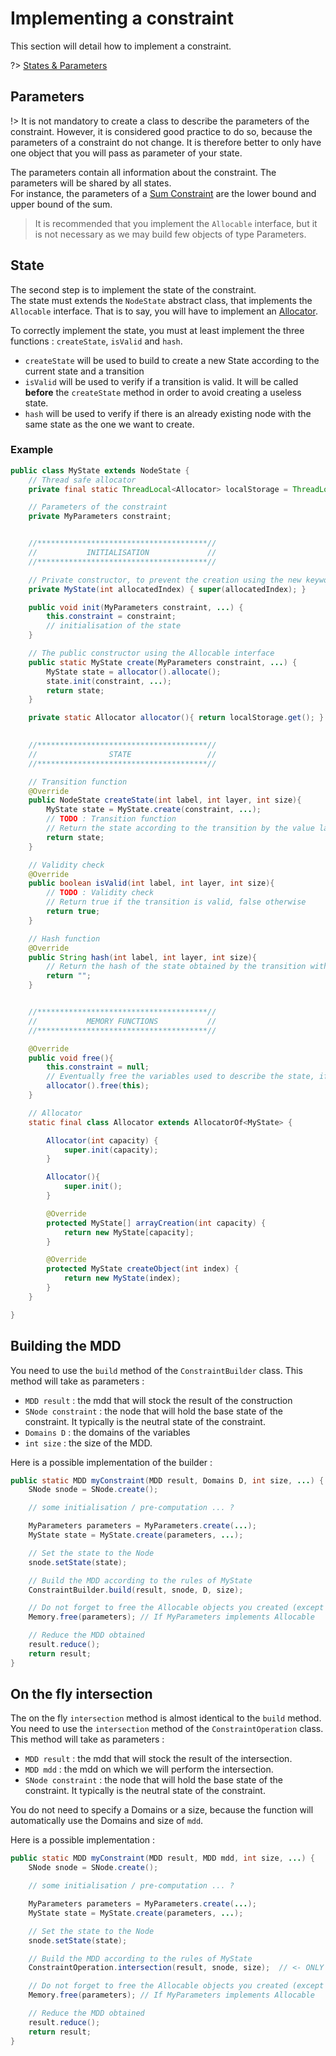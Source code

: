 # Implementing a constraint

This section will detail how to implement a constraint.  

?> [States & Parameters](states-and-parameters)

## Parameters

!> It is not mandatory to create a class to describe the parameters of the constraint. However, it is considered good practice to do so, because the parameters of a constraint do not change. It is therefore better to only have one object that you will pass as parameter of your state.

The parameters contain all information about the constraint. The parameters will be shared by all states.  
For instance, the parameters of a [Sum Constraint](mddbuilder?id=sum) are the lower bound and upper bound of the sum.  

> It is recommended that you implement the `Allocable` interface, but it is not necessary as we may build few objects of type Parameters.


## State

The second step is to implement the state of the constraint.  
The state must extends the `NodeState` abstract class, that implements the `Allocable` interface. That is to say, you will have to implement an [Allocator](allocatorof).  

To correctly implement the state, you must at least implement the three functions : `createState`, `isValid` and `hash`.

- `createState` will be used to build to create a new State according to the current state and a transition
- `isValid` will be used to verify if a transition is valid. It will be called **before** the `createState` method in order to avoid creating a useless state.
- `hash` will be used to verify if there is an already existing node with the same state as the one we want to create. 

### Example
```java
public class MyState extends NodeState {
    // Thread safe allocator
    private final static ThreadLocal<Allocator> localStorage = ThreadLocal.withInitial(Allocator::new);

    // Parameters of the constraint
    private MyParameters constraint;


    //**************************************//
    //           INITIALISATION             //
    //**************************************//

    // Private constructor, to prevent the creation using the new keyword
    private MyState(int allocatedIndex) { super(allocatedIndex); }

    public void init(MyParameters constraint, ...) {
    	this.constraint = constraint;
    	// initialisation of the state
    }

    // The public constructor using the Allocable interface
    public static MyState create(MyParameters constraint, ...) {
    	MyState state = allocator().allocate();
    	state.init(constraint, ...);
    	return state;
    }

    private static Allocator allocator(){ return localStorage.get(); }
    

    //**************************************//
    //                STATE                 //
    //**************************************//

    // Transition function
    @Override
    public NodeState createState(int label, int layer, int size){
    	MyState state = MyState.create(constraint, ...);
    	// TODO : Transition function
    	// Return the state according to the transition by the value label
    	return state;
    }

    // Validity check
    @Override
    public boolean isValid(int label, int layer, int size){
    	// TODO : Validity check
    	// Return true if the transition is valid, false otherwise
    	return true;
    }

    // Hash function
    @Override
    public String hash(int label, int layer, int size){
    	// Return the hash of the state obtained by the transition with value label
    	return "";
    }


    //**************************************//
    //           MEMORY FUNCTIONS           //
    //**************************************//

    @Override
    public void free(){
        this.constraint = null;
        // Eventually free the variables used to describe the state, if possible
        allocator().free(this);
    }

    // Allocator
    static final class Allocator extends AllocatorOf<MyState> {

        Allocator(int capacity) {
            super.init(capacity);
        }

        Allocator(){
            super.init();
        }

        @Override
        protected MyState[] arrayCreation(int capacity) {
            return new MyState[capacity];
        }

        @Override
        protected MyState createObject(int index) {
            return new MyState(index);
        }
    }

}
```

## Building the MDD

You need to use the `build` method of the `ConstraintBuilder` class. This method will take as parameters :
- `MDD result` : the mdd that will stock the result of the construction
- `SNode constraint` : the node that will hold the base state of the constraint. It typically is the neutral state of the constraint.
- `Domains D` : the domains of the variables
- `int size` : the size of the MDD.

Here is a possible implementation of the builder :

```java
public static MDD myConstraint(MDD result, Domains D, int size, ...) {
	SNode snode = SNode.create();

	// some initialisation / pre-computation ... ?

	MyParameters parameters = MyParameters.create(...);
	MyState state = MyState.create(parameters, ...);

	// Set the state to the Node
	snode.setState(state);

	// Build the MDD according to the rules of MyState
	ConstraintBuilder.build(result, snode, D, size);

	// Do not forget to free the Allocable objects you created (except state and snode)
	Memory.free(parameters); // If MyParameters implements Allocable

	// Reduce the MDD obtained
	result.reduce();
	return result;
}
```

## On the fly intersection

The on the fly `intersection` method is almost identical to the `build` method.
You need to use the `intersection` method of the `ConstraintOperation` class. This method will take as parameters :
- `MDD result` : the mdd that will stock the result of the intersection.
- `MDD mdd` : the mdd on which we will perform the intersection.
- `SNode constraint` : the node that will hold the base state of the constraint. It typically is the neutral state of the constraint.

You do not need to specify a Domains or a size, because the function will automatically use the Domains and size of `mdd`.

Here is a possible implementation :

```java
public static MDD myConstraint(MDD result, MDD mdd, int size, ...) {
	SNode snode = SNode.create();

	// some initialisation / pre-computation ... ?

	MyParameters parameters = MyParameters.create(...);
	MyState state = MyState.create(parameters, ...);

	// Set the state to the Node
	snode.setState(state);

	// Build the MDD according to the rules of MyState
	ConstraintOperation.intersection(result, snode, size);	// <- ONLY LINE TO CHANGE

	// Do not forget to free the Allocable objects you created (except state and snode)
	Memory.free(parameters); // If MyParameters implements Allocable

	// Reduce the MDD obtained
	result.reduce();
	return result;
}
```